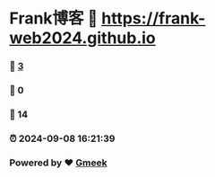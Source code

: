 # Frank博客 :link: https://frank-web2024.github.io 
### :page_facing_up: [3](https://frank-web2024.github.io/tag.html) 
### :speech_balloon: 0 
### :hibiscus: 14 
### :alarm_clock: 2024-09-08 16:21:39 
### Powered by :heart: [Gmeek](https://github.com/Meekdai/Gmeek)
